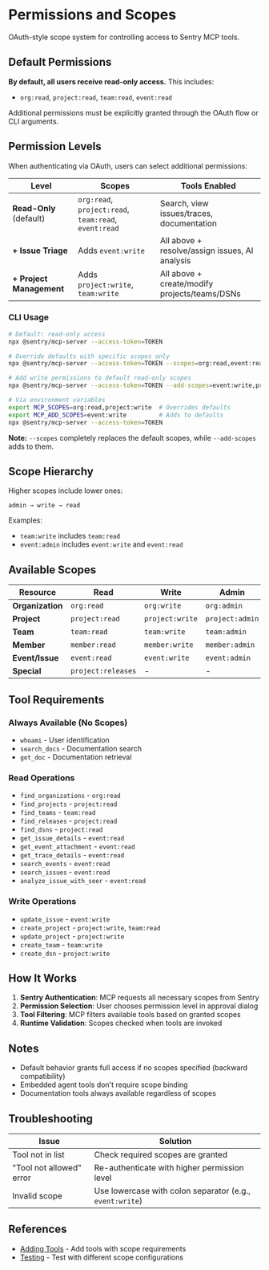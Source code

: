 # Permissions and Scopes

OAuth-style scope system for controlling access to Sentry MCP tools.

## Default Permissions

**By default, all users receive read-only access.** This includes:
- `org:read`, `project:read`, `team:read`, `event:read`

Additional permissions must be explicitly granted through the OAuth flow or CLI arguments.

## Permission Levels

When authenticating via OAuth, users can select additional permissions:

| Level | Scopes | Tools Enabled |
|-------|--------|--------------|
| **Read-Only** (default) | `org:read`, `project:read`, `team:read`, `event:read` | Search, view issues/traces, documentation |
| **+ Issue Triage** | Adds `event:write` | All above + resolve/assign issues, AI analysis |
| **+ Project Management** | Adds `project:write`, `team:write` | All above + create/modify projects/teams/DSNs |

### CLI Usage

```bash
# Default: read-only access
npx @sentry/mcp-server --access-token=TOKEN

# Override defaults with specific scopes only
npx @sentry/mcp-server --access-token=TOKEN --scopes=org:read,event:read

# Add write permissions to default read-only scopes
npx @sentry/mcp-server --access-token=TOKEN --add-scopes=event:write,project:write

# Via environment variables
export MCP_SCOPES=org:read,project:write  # Overrides defaults
export MCP_ADD_SCOPES=event:write         # Adds to defaults
npx @sentry/mcp-server --access-token=TOKEN
```

**Note:** `--scopes` completely replaces the default scopes, while `--add-scopes` adds to them.

## Scope Hierarchy

Higher scopes include lower ones:

```
admin → write → read
```

Examples:
- `team:write` includes `team:read`
- `event:admin` includes `event:write` and `event:read`

## Available Scopes

| Resource | Read | Write | Admin |
|----------|------|-------|-------|
| **Organization** | `org:read` | `org:write` | `org:admin` |
| **Project** | `project:read` | `project:write` | `project:admin` |
| **Team** | `team:read` | `team:write` | `team:admin` |
| **Member** | `member:read` | `member:write` | `member:admin` |
| **Event/Issue** | `event:read` | `event:write` | `event:admin` |
| **Special** | `project:releases` | - | - |

## Tool Requirements

### Always Available (No Scopes)
- `whoami` - User identification
- `search_docs` - Documentation search
- `get_doc` - Documentation retrieval

### Read Operations
- `find_organizations` - `org:read`
- `find_projects` - `project:read`
- `find_teams` - `team:read`
- `find_releases` - `project:read`
- `find_dsns` - `project:read`
- `get_issue_details` - `event:read`
- `get_event_attachment` - `event:read`
- `get_trace_details` - `event:read`
- `search_events` - `event:read`
- `search_issues` - `event:read`
- `analyze_issue_with_seer` - `event:read`

### Write Operations
- `update_issue` - `event:write`
- `create_project` - `project:write`, `team:read`
- `update_project` - `project:write`
- `create_team` - `team:write`
- `create_dsn` - `project:write`

## How It Works

1. **Sentry Authentication**: MCP requests all necessary scopes from Sentry
2. **Permission Selection**: User chooses permission level in approval dialog
3. **Tool Filtering**: MCP filters available tools based on granted scopes
4. **Runtime Validation**: Scopes checked when tools are invoked

## Notes

- Default behavior grants full access if no scopes specified (backward compatibility)
- Embedded agent tools don't require scope binding
- Documentation tools always available regardless of scopes

## Troubleshooting

| Issue | Solution |
|-------|----------|
| Tool not in list | Check required scopes are granted |
| "Tool not allowed" error | Re-authenticate with higher permission level |
| Invalid scope | Use lowercase with colon separator (e.g., `event:write`) |

## References

- [Adding Tools](./adding-tools.md) - Add tools with scope requirements
- [Testing](./testing.md) - Test with different scope configurations
